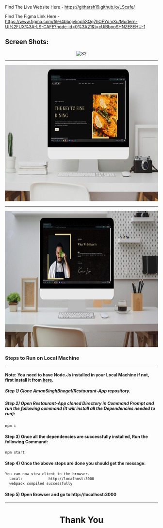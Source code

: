 
Find The Live Website Here - https://githarsh19.github.io/LScafe/

Find The Figma Link Here - https://www.figma.com/file/4bbojvkop5SQg7hOFYdmXu/Modern-UI%2FUX%3A-LS-CAFE?node-id=0%3A21&t=cUiBbopSHNZE8EHU-1

## Screen Shots:
<div align="center">
  <img src="./public/Images/Geritch Restaurant.gif" height="450"  alt="S2">
  
  ***
  
  <img src="./public/Images/SS1.jpg" height="450"  alt="S1">
  
  ***
  
  <img src="./public/Images/SS2.jpg" height="450"  alt="S2">
</div>

### Steps to Run on Local Machine

***

#### Note: You need to have Node.Js installed in your Local Machine if not, first install it from <a href="https://nodejs.org/en/">here</a>.
##### Step 1) Clone AmanSinghBhogal/Restaurant-App repository.
##### Step 2) Open Restaurant-App cloned Directory in Command Prompt and run the following command (It will install all the Dependencies needed to run):
```
npm i
```
#### Step 3) Once all the dependencies are successfully installed, Run the following Command:
```
npm start
```
#### Step 4) Once the above steps are done you should get the message:
    You can now view client in the browser.
      Local:            http://localhost:3000 
      webpack compiled successfully
#### Step 5) Open Browser and go to http://localhost:3000

***
<h1 align="center">Thank You</h1>
